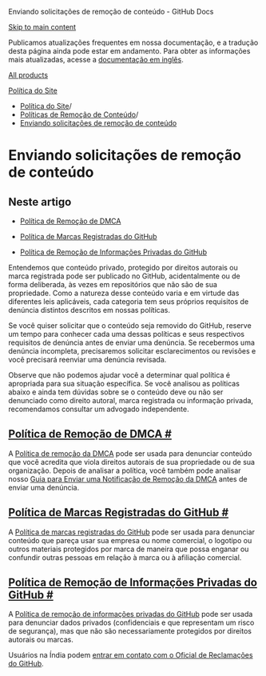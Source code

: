 Enviando solicitações de remoção de conteúdo - GitHub Docs

[Skip to main content](#main-content)

Publicamos atualizações frequentes em nossa documentação, e a tradução desta página ainda pode estar em andamento. Para obter as informações mais atualizadas, acesse a [documentação em inglês](/en).

[All products](/pt)

[Política do Site](/pt/site-policy)

* [Política do Site](/pt/site-policy)/
* [Políticas de Remoção de Conteúdo](/pt/site-policy/content-removal-policies)/
* [Enviando solicitações de remoção de conteúdo](/pt/site-policy/content-removal-policies/submitting-content-removal-requests)

Enviando solicitações de remoção de conteúdo
==========

Neste artigo
----------

* [Política de Remoção de DMCA](#dmca-takedown-policy)

* [Política de Marcas Registradas do GitHub](#github-trademark-policy)

* [Política de Remoção de Informações Privadas do GitHub](#github-private-information-removal-policy)

Entendemos que conteúdo privado, protegido por direitos autorais ou marca registrada pode ser publicado no GitHub, acidentalmente ou de forma deliberada, às vezes em repositórios que não são de sua propriedade. Como a natureza desse conteúdo varia e em virtude das diferentes leis aplicáveis, cada categoria tem seus próprios requisitos de denúncia distintos descritos em nossas políticas.

Se você quiser solicitar que o conteúdo seja removido do GitHub, reserve um tempo para conhecer cada uma dessas políticas e seus respectivos requisitos de denúncia antes de enviar uma denúncia. Se recebermos uma denúncia incompleta, precisaremos solicitar esclarecimentos ou revisões e você precisará reenviar uma denúncia revisada.

Observe que não podemos ajudar você a determinar qual política é apropriada para sua situação específica. Se você analisou as políticas abaixo e ainda tem dúvidas sobre se o conteúdo deve ou não ser denunciado como direito autoral, marca registrada ou informação privada, recomendamos consultar um advogado independente.

[Política de Remoção de DMCA #](#dmca-takedown-policy)
----------

A [Política de remoção da DMCA](/pt/site-policy/content-removal-policies/dmca-takedown-policy) pode ser usada para denunciar conteúdo que você acredita que viola direitos autorais de sua propriedade ou de sua organização. Depois de analisar a política, você também pode analisar nosso [Guia para Enviar uma Notificação de Remoção da DMCA](/pt/site-policy/content-removal-policies/guide-to-submitting-a-dmca-takedown-notice) antes de enviar uma denúncia.

[Política de Marcas Registradas do GitHub #](#github-trademark-policy)
----------

A [Política de marcas registradas do GitHub](/pt/site-policy/content-removal-policies/github-trademark-policy) pode ser usada para denunciar conteúdo que pareça usar sua empresa ou nome comercial, o logotipo ou outros materiais protegidos por marca de maneira que possa enganar ou confundir outras pessoas em relação à marca ou à afiliação comercial.

[Política de Remoção de Informações Privadas do GitHub #](#github-private-information-removal-policy)
----------

A [Política de remoção de informações privadas do GitHub](/pt/site-policy/content-removal-policies/github-private-information-removal-policy) pode ser usada para denunciar dados privados (confidenciais e que representam um risco de segurança), mas que não são necessariamente protegidos por direitos autorais ou marcas.

Usuários na Índia podem [entrar em contato com o Oficial de Reclamações do GitHub](https://support.github.com/contact/india-grievance-officer).
